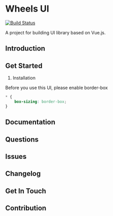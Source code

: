 # Wheels UI
[![Build Status](https://travis-ci.org/Haixiang6123/wheel-ui.svg?branch=master)](https://travis-ci.org/Haixiang6123/wheel-ui)

A project for building UI library based on Vue.js.

## Introduction

## Get Started

1. Installation

Before you use this UI, please enable border-box

```css
* {
    box-sizing: border-box;
}
```

## Documentation

## Questions

## Issues

## Changelog

## Get In Touch

## Contribution